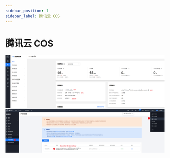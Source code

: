 ```yaml
---
sidebar_position: 1
sidebar_label: 腾讯云 COS
---
```


# 腾讯云 COS

![image.png](./img/tencent-01.png)
![image.png](./img/tencent-02.png)
